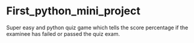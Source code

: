# First_python_mini_project

Super easy and python quiz game which tells the score percentage if the examinee has failed or passed the quiz exam.
